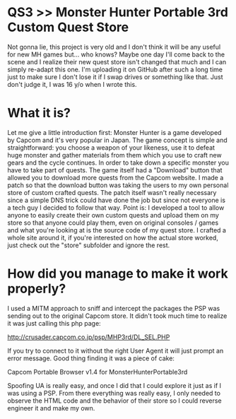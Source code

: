 # QS3 >> Monster Hunter Portable 3rd Custom Quest Store

Not gonna lie, this project is very old and I don't think it will be any useful for new MH games but... who knows?
Maybe one day I'll come back to the scene and I realize their new quest store isn't changed that much and I can simply re-adapt this one.
I'm uploading it on GitHub after such a long time just to make sure I don't lose it if I swap drives or something like that. Just don't judge it, I was 16 y/o when I wrote this.

# What it is?
Let me give a little introduction first: Monster Hunter is a game developed by Capcom and it's very popular in Japan.
The game concept is simple and straightforward: you choose a weapon of your likeness, use it to defeat huge monster and gather materials from them which you use to craft new gears and the cycle continues.
In order to take down a specific monster you have to take part of quests. The game itself had a "Download" button that allowed you to download more quests from the Capcom website.
I made a patch so that the download button was taking the users to my own personal store of custom crafted quests.
The patch itself wasn't really necessary since a simple DNS trick could have done the job but since not everyone is a tech guy I decided to follow that way.
Point is: I developed a tool to allow anyone to easily create their own custom quests and upload them on my store so that anyone could play them, even on original consoles / games and what you're looking at is the source code of my quest store.
I crafted a whole site around it, if you're interested on how the actual store worked, just check out the "store" subfolder and ignore the rest.

# How did you manage to make it work properly?
I used a MITM approach to sniff and intercept the packages the PSP was sending out to the original Capcom store.
It didn't took much time to realize it was just calling this php page:

http://crusader.capcom.co.jp/psp/MHP3rd/DL_SEL.PHP 

If you try to connect to it without the right User Agent it will just prompt an error message. Good thing finding it was a piece of cake:

Capcom Portable Browser v1.4 for MonsterHunterPortable3rd

Spoofing UA is really easy, and once I did that I could explore it just as if I was using a PSP.
From there everything was really easy, I only needed to observe the HTML code and the behavior of their store so I could reverse engineer it and make my own.
